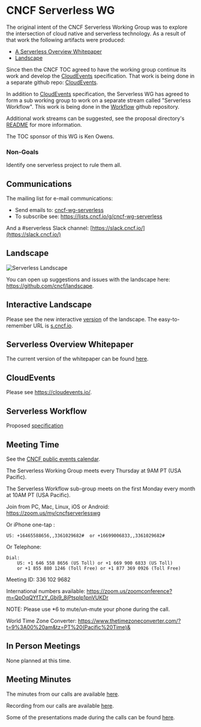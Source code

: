 # CNCF Serverless WG

The original intent of the CNCF Serverless Working Group was to explore the
intersection of cloud native and serverless technology. As a result of that
work the following artifacts were produced:

* [A Serverless Overview Whitepaper](#serverless-overview-whitepaper)
* [Landscape](#landscape)

Since then the CNCF TOC agreed to have the working group continue its work
and develop the
[CloudEvents](https://github.com/cloudevents/spec/blob/master/spec.md)
specification. That work is being done in a separate github repo:
[CloudEvents](https://github.com/cloudevents/spec).

In addition to [CloudEvents](https://github.com/cloudevents/spec/blob/master/spec.md)
specification, the Serverless WG has agreed to form a sub working group to
work on a separate stream called "Serverless Workflow". This work is
being done in the [Workflow](https://github.com/serverlessworkflow)
github repository.

Additional work streams can be suggested, see the proposal directory's
[README](proposals/README.md) for more information.

The TOC sponsor of this WG is Ken Owens.

### Non-Goals
Identify one serverless project to rule them all.

## Communications

The mailing list for e-mail communications:
- Send emails to: [cncf-wg-serverless](mailto:cncf-wg-serverless@lists.cncf.io)
- To subscribe see: https://lists.cncf.io/g/cncf-wg-serverless

And a #serverless Slack channel:
[https://slack.cncf.io/](https://slack.cncf.io/)

## Landscape

![Serverless Landscape](https://landscape.cncf.io/images/serverless.png)

You can open up suggestions and issues with the landscape here: https://github.com/cncf/landscape.

## Interactive Landscape

Please see the new interactive [version](https://landscape.cncf.io/format=serverless) of the landscape. The easy-to-remember URL is [s.cncf.io](https://s.cncf.io).

## Serverless Overview Whitepaper

The current version of the whitepaper can be found 
[here](https://github.com/cncf/wg-serverless/tree/master/whitepapers/serverless-overview).

## CloudEvents

Please see https://cloudevents.io/.

## Serverless Workflow

Proposed [specification](https://github.com/serverlessworkflow/specification/blob/main/specification.md)

## Meeting Time

See the [CNCF public events calendar](https://www.cncf.io/community/calendar/).

The Serverless Working Group meets every Thursday at 9AM PT (USA Pacific).

The Serverless Workflow sub-group meets on the first Monday every month at 10AM PT (USA Pacific).

Join from PC, Mac, Linux, iOS or Android: https://zoom.us/my/cncfserverlesswg

Or iPhone one-tap :

    US: +16465588656,,3361029682#  or +16699006833,,3361029682# 

Or Telephone:

    Dial: 
        US: +1 646 558 8656 (US Toll) or +1 669 900 6833 (US Toll)
        or +1 855 880 1246 (Toll Free) or +1 877 369 0926 (Toll Free)

Meeting ID: 336 102 9682

International numbers available: https://zoom.us/zoomconference?m=QpOqQYfTzY_Gbj9_8jPtsplp1pnVUKDr

NOTE: Please use \*6 to mute/un-mute your phone during the call.

World Time Zone Converter:
https://www.thetimezoneconverter.com/?t=9%3A00%20am&tz=PT%20(Pacific%20Time)&

## In Person Meetings

None planned at this time.

## Meeting Minutes

The minutes from our calls are available
[here](https://docs.google.com/document/d/1OVF68rpuPK5shIHILK9JOqlZBbfe91RNzQ7u_P7YCDE/edit#).

Recording from our calls are available
[here](https://www.youtube.com/playlist?list=PLj6h78yzYM2Ph7YoBIgsZNW_RGJvNlFOt).

Some of the presentations made during the calls can be found
[here](presentations).
